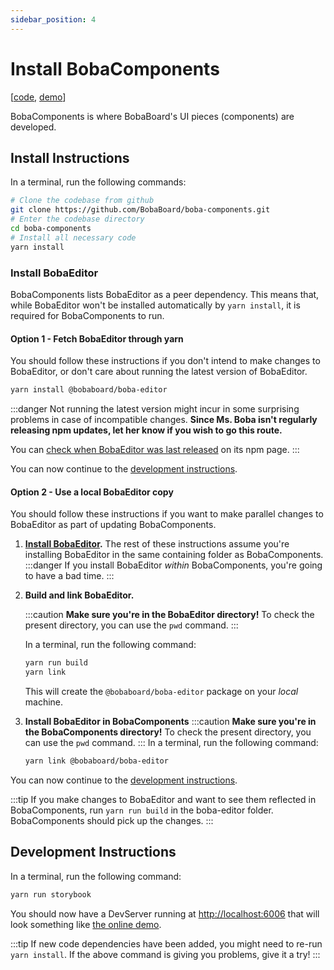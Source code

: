 ```yaml
---
sidebar_position: 4
---
```


# Install BobaComponents

\[[code](https://github.com/BobaBoard/boba-components), [demo](https://bobaboard-ui.netlify.app/)]

BobaComponents is where BobaBoard's UI pieces (components) are developed.

## Install Instructions

In a terminal, run the following commands:

```bash
# Clone the codebase from github
git clone https://github.com/BobaBoard/boba-components.git
# Enter the codebase directory
cd boba-components
# Install all necessary code
yarn install
```

### Install BobaEditor

BobaComponents lists BobaEditor as a peer dependency. This means that, while BobaEditor won't be installed automatically by `yarn install`, it is required for BobaComponents to run.

#### Option 1 - Fetch BobaEditor through yarn

You should follow these instructions if you don't intend to make changes to BobaEditor, or don't care about running the latest version of BobaEditor.

```bash
yarn install @bobaboard/boba-editor
```

:::danger
Not running the latest version might incur in some surprising problems in case of incompatible changes. **Since Ms. Boba isn't regularly releasing npm updates, let her know if you wish to go this route.**

You can [check when BobaEditor was last released](https://www.npmjs.com/package/@bobaboard/boba-editor) on its npm page.
:::

You can now continue to the [development instructions](#development-instructions).

#### Option 2 - Use a local BobaEditor copy

You should follow these instructions if you want to make parallel changes to BobaEditor as part of updating BobaComponents.

1. **[Install BobaEditor](./boba-editor.md#install-instructions).** The rest of these instructions assume you're installing BobaEditor in the same containing folder as BobaComponents.
   :::danger
   If you install BobaEditor _within_ BobaComponents, you're going to have a bad time.
   :::
2. **Build and link BobaEditor.**

   :::caution
   **Make sure you're in the BobaEditor directory!** To check the present directory, you can use the `pwd` command.
   :::

   In a terminal, run the following command:

   ```bash
   yarn run build
   yarn link
   ```

   This will create the `@bobaboard/boba-editor` package on your _local_ machine.

3. **Install BobaEditor in BobaComponents**
   :::caution
   **Make sure you're in the BobaComponents directory!** To check the present directory, you can use the `pwd` command.
   :::
   In a terminal, run the following command:

   ```bash
   yarn link @bobaboard/boba-editor
   ```

You can now continue to the [development instructions](#development-instructions).

:::tip
If you make changes to BobaEditor and want to see them reflected in BobaComponents, run `yarn run build` in the boba-editor folder. BobaComponents should pick up the changes.
:::

## Development Instructions

In a terminal, run the following command:

```bash
yarn run storybook
```

You should now have a DevServer running at [http://localhost:6006](http://localhost:6006) that will look something like [the online demo](https://BobaComponents.netlify.app/).

:::tip
If new code dependencies have been added, you might need to re-run `yarn install`. If the above command is giving you problems, give it a try!
:::
